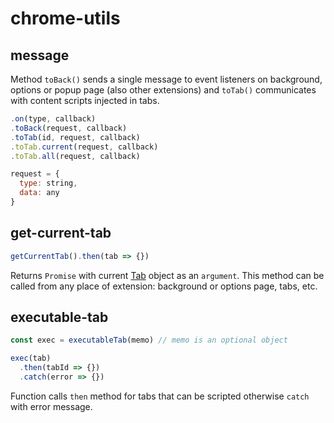# chrome-utils

## message
Method `toBack()` sends a single message to event listeners on background, options or popup page (also other extensions) and `toTab()` communicates with content scripts injected in tabs.

```javascript
.on(type, callback)
.toBack(request, callback)
.toTab(id, request, callback)
.toTab.current(request, callback)
.toTab.all(request, callback)
```

```javascript
request = {
  type: string,
  data: any
}
```

## get-current-tab
```javascript
getCurrentTab().then(tab => {})
```

Returns `Promise` with current [Tab](https://developer.chrome.com/extensions/tabs#type-Tab) object as an `argument`. This method can be called from any place of extension: background or options page, tabs, etc.

## executable-tab
```javascript
const exec = executableTab(memo) // memo is an optional object

exec(tab)
  .then(tabId => {})
  .catch(error => {})
```

Function calls `then` method for tabs that can be scripted otherwise `catch` with error message.
